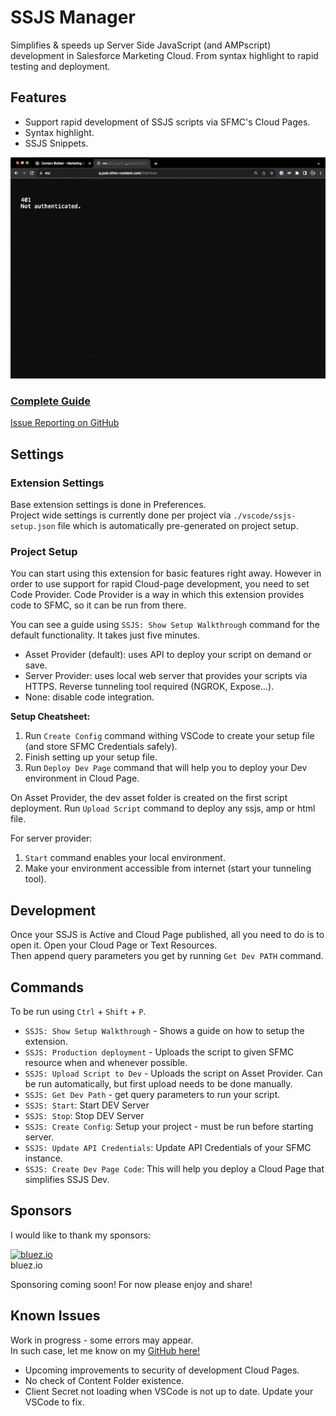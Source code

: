 # SSJS Manager

Simplifies & speeds up Server Side JavaScript (and AMPscript) development in Salesforce Marketing Cloud.
From syntax highlight to rapid testing and deployment.

## Features

- Support rapid development of SSJS scripts via SFMC's Cloud Pages.
- Syntax highlight.
- SSJS Snippets.

![SSJS Manager](https://raw.githubusercontent.com/FiB3/ssjs-vsc/main/images/ssjs-vsc-demo1.2.gif)

### [Complete Guide](https://fib3.vercel.app/ssjs-vsc)
[Issue Reporting on GitHub](https://github.com/FiB3/ssjs-vsc/issues)

## Settings

### Extension Settings

Base extension settings is done in Preferences.  
Project wide settings is currently done per project via `./vscode/ssjs-setup.json` file which is automatically pre-generated on project setup.

### Project Setup

You can start using this extension for basic features right away. However in order to use support for rapid Cloud-page development, you need to set Code Provider. Code Provider is a way in which this extension provides code to SFMC, so it can be run from there.

You can see a guide using `SSJS: Show Setup Walkthrough` command for the default functionality. It takes just five minutes.

- Asset Provider (default): uses API to deploy your script on demand or save.
- Server Provider: uses local web server that provides your scripts via HTTPS. Reverse tunneling tool required (NGROK, Expose...).
- None: disable code integration.

**Setup Cheatsheet:**
1) Run `Create Config` command withing VSCode to create your setup file (and store SFMC Credentials safely).
2) Finish setting up your setup file.
3) Run `Deploy Dev Page` command that will help you to deploy your Dev environment in Cloud Page.

On Asset Provider, the dev asset folder is created on the first script deployment. Run `Upload Script` command to deploy any ssjs, amp or html file.

For server provider:

1) `Start` command enables your local environment.
2) Make your environment accessible from internet (start your tunneling tool).

## Development

Once your SSJS is Active and Cloud Page published, all you need to do is to open it. Open your Cloud Page or Text Resources.  
Then append query parameters you get by running `Get Dev PATH` command.

## Commands

To be run using `Ctrl` + `Shift` + `P`.

- `SSJS: Show Setup Walkthrough` - Shows a guide on how to setup the extension.
- `SSJS: Production deployment` - Uploads the script to given SFMC resource when and whenever possible.
- `SSJS: Upload Script to Dev` - Uploads the script on Asset Provider. Can be run automatically, but first upload needs to be done manually.
- `SSJS: Get Dev Path` - get query parameters to run your script.
- `SSJS: Start`: Start DEV Server
- `SSJS: Stop`: Stop DEV Server
- `SSJS: Create Config`: Setup your project - must be run before starting server.
- `SSJS: Update API Credentials`: Update API Credentials of your SFMC instance.
- `SSJS: Create Dev Page Code`: This will help you deploy a Cloud Page that simplifies SSJS Dev.

## Sponsors

I would like to thank my sponsors:

[![bluez.io](https://bluez.io/wp-content/uploads/2021/10/cropped-bluezio-symbol-60x60.png "bluez.io")](https://bluez.io/)  
bluez.io

Sponsoring coming soon! For now please enjoy and share!

## Known Issues

Work in progress - some errors may appear.  
In such case, let me know on my [GitHub here!](https://github.com/fib3/ssjs-vsc/issues)

- Upcoming improvements to security of development Cloud Pages.
- No check of Content Folder existence.
- Client Secret not loading when VSCode is not up to date. Update your VSCode to fix.